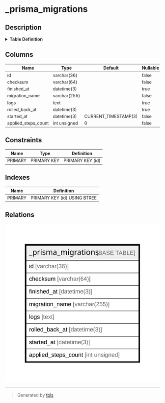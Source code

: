 # _prisma_migrations

## Description

<details>
<summary><strong>Table Definition</strong></summary>

```sql
CREATE TABLE `_prisma_migrations` (
  `id` varchar(36) COLLATE utf8mb4_unicode_ci NOT NULL,
  `checksum` varchar(64) COLLATE utf8mb4_unicode_ci NOT NULL,
  `finished_at` datetime(3) DEFAULT NULL,
  `migration_name` varchar(255) COLLATE utf8mb4_unicode_ci NOT NULL,
  `logs` text COLLATE utf8mb4_unicode_ci,
  `rolled_back_at` datetime(3) DEFAULT NULL,
  `started_at` datetime(3) NOT NULL DEFAULT CURRENT_TIMESTAMP(3),
  `applied_steps_count` int unsigned NOT NULL DEFAULT '0',
  PRIMARY KEY (`id`)
) ENGINE=InnoDB DEFAULT CHARSET=utf8mb4 COLLATE=utf8mb4_unicode_ci
```

</details>

## Columns

| Name | Type | Default | Nullable | Extra Definition | Children | Parents | Comment |
| ---- | ---- | ------- | -------- | --------------- | -------- | ------- | ------- |
| id | varchar(36) |  | false |  |  |  |  |
| checksum | varchar(64) |  | false |  |  |  |  |
| finished_at | datetime(3) |  | true |  |  |  |  |
| migration_name | varchar(255) |  | false |  |  |  |  |
| logs | text |  | true |  |  |  |  |
| rolled_back_at | datetime(3) |  | true |  |  |  |  |
| started_at | datetime(3) | CURRENT_TIMESTAMP(3) | false | DEFAULT_GENERATED |  |  |  |
| applied_steps_count | int unsigned | 0 | false |  |  |  |  |

## Constraints

| Name | Type | Definition |
| ---- | ---- | ---------- |
| PRIMARY | PRIMARY KEY | PRIMARY KEY (id) |

## Indexes

| Name | Definition |
| ---- | ---------- |
| PRIMARY | PRIMARY KEY (id) USING BTREE |

## Relations

![er](_prisma_migrations.svg)

---

> Generated by [tbls](https://github.com/k1LoW/tbls)
